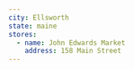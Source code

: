 ```yaml
---
city: Ellsworth
state: maine
stores:
  - name: John Edwards Market
    address: 158 Main Street
---
```

